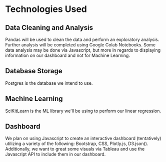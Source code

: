 # Technologies Used
## Data Cleaning and Analysis
Pandas will be used to clean the data and perform an exploratory analysis. Further analysis will be completed using Google Colab Notebooks. Some data analysis may be done via Javascript, but more in regards to displaying information on our dashboard and not for Machine Learning. 

## Database Storage
Postgres is the database we intend to use. 

## Machine Learning
SciKitLearn is the ML library we'll be using to perform our linear regression. 

## Dashboard
We plan on using Javascript to create an interactive dashboard (tentatively) utilizing a variety of the following: Bootstrap, CSS, Plotly.js, D3.json(). Additionally, we want to great some visuals via Tableau and use the Javascript API to include them in our dashboard. 